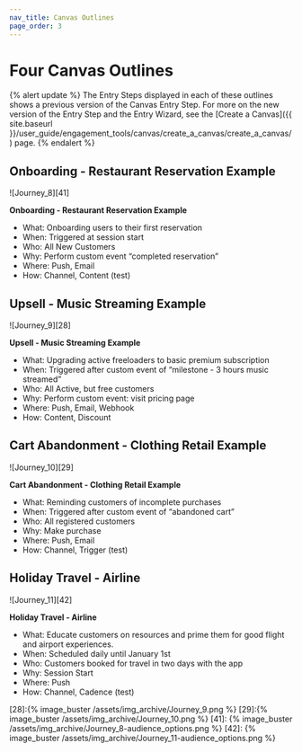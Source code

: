 ```yaml
---
nav_title: Canvas Outlines
page_order: 3
---
```


# Four Canvas Outlines

{% alert update %}
The Entry Steps displayed in each of these outlines shows a previous version of the Canvas Entry Step. For more on the new version of the Entry Step and the Entry Wizard, see the [Create a Canvas]({{ site.baseurl }}/user_guide/engagement_tools/canvas/create_a_canvas/create_a_canvas/) page.
{% endalert %}

## Onboarding - Restaurant Reservation Example
![Journey_8][41]

__Onboarding - Restaurant Reservation Example__
- What: Onboarding users to their first reservation
- When: Triggered at session start
- Who: All New Customers
- Why: Perform custom event “completed reservation”
- Where: Push, Email
- How: Channel, Content (test)

## Upsell - Music Streaming Example
![Journey_9][28]

__Upsell - Music Streaming Example__
- What: Upgrading active freeloaders to basic premium subscription
- When: Triggered after custom event of “milestone - 3 hours music streamed”
- Who: All Active, but free customers
- Why: Perform custom event: visit pricing page
- Where: Push, Email, Webhook
- How: Content, Discount

## Cart Abandonment - Clothing Retail Example
![Journey_10][29]

__Cart Abandonment - Clothing Retail Example__
- What: Reminding customers of incomplete purchases
- When: Triggered after custom event of “abandoned cart”
- Who: All registered customers
- Why: Make purchase
- Where: Push, Email
- How: Channel, Trigger (test)

## Holiday Travel - Airline
![Journey_11][42]

__Holiday Travel - Airline__
- What: Educate customers on resources and prime them for good flight and airport experiences.
- When: Scheduled daily until January 1st
- Who: Customers booked for travel in two days with the app
- Why: Session Start
- Where: Push
- How: Channel, Cadence (test)

[28]:{% image_buster /assets/img_archive/Journey_9.png %}
[29]:{% image_buster /assets/img_archive/Journey_10.png %}
[41]: {% image_buster /assets/img_archive/Journey_8-audience_options.png %}
[42]: {% image_buster /assets/img_archive/Journey_11-audience_options.png %}
